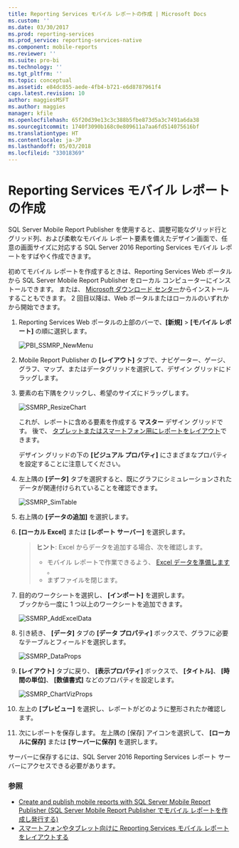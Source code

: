 ```yaml
---
title: Reporting Services モバイル レポートの作成 | Microsoft Docs
ms.custom: ''
ms.date: 03/30/2017
ms.prod: reporting-services
ms.prod_service: reporting-services-native
ms.component: mobile-reports
ms.reviewer: ''
ms.suite: pro-bi
ms.technology: ''
ms.tgt_pltfrm: ''
ms.topic: conceptual
ms.assetid: e84dc855-aede-4fb4-b721-e6d8787961f4
caps.latest.revision: 10
author: maggiesMSFT
ms.author: maggies
manager: kfile
ms.openlocfilehash: 65f20d39e13c3c388b5fbe873d5a3c7491a6da38
ms.sourcegitcommit: 1740f3090b168c0e809611a7aa6fd514075616bf
ms.translationtype: HT
ms.contentlocale: ja-JP
ms.lasthandoff: 05/03/2018
ms.locfileid: "33018369"
---
```

# <a name="create-a-reporting-services-mobile-report"></a>Reporting Services モバイル レポートの作成
SQL Server Mobile Report Publisher を使用すると、調整可能なグリッド行とグリッド列、および柔軟なモバイル レポート要素を備えたデザイン画面で、任意の画面サイズに対応する SQL Server 2016 Reporting Services モバイル レポートをすばやく作成できます。  
  
初めてモバイル レポートを作成するときは、Reporting Services Web ポータルから SQL Server Mobile Report Publisher をローカル コンピューターにインストールできます。 または、 [Microsoft ダウンロード センター](http://go.microsoft.com/fwlink/?LinkID=733527)からインストールすることもできます。 2 回目以降は、Web ポータルまたはローカルのいずれかから開始できます。   
    
1. Reporting Services Web ポータルの上部のバーで、**[新規]** > **[モバイル レポート]** の順に選択します。  
  
   ![PBI_SSMRP_NewMenu](../../reporting-services/mobile-reports/media/pbi-ssmrp-newmenu.png)  
     
2. Mobile Report Publisher の **[レイアウト]** タブで、ナビゲーター、ゲージ、グラフ、マップ、またはデータグリッドを選択して、デザイン グリッドにドラッグします。  
  
3. 要素の右下隅をクリックし、希望のサイズにドラッグします。  
  
   ![SSMRP_ResizeChart](../../reporting-services/mobile-reports/media/ssmrp-resizechart.png)  
  
   これが、レポートに含める要素を作成する **マスター** デザイン グリッドです。 後で、 [タブレットまたはスマートフォン用にレポートをレイアウト](../../reporting-services/mobile-reports/lay-out-a-reporting-services-mobile-report-for-phone-or-tablet.md)できます。     
     
   デザイン グリッドの下の **[ビジュアル プロパティ]** にさまざまなプロパティを設定することに注意してください。  
     
4. 左上隅の **[データ]** タブを選択すると、既にグラフにシミュレーションされたデータが関連付けられていることを確認できます。   
  
   ![SSMRP_SimTable](../../reporting-services/mobile-reports/media/ssmrp-simtable.png)  
  
5. 右上隅の **[データの追加]** を選択します。  
  
6. **[ローカル Excel]** または **[レポート サーバー]** を選択します。  
  
   >**ヒント**: Excel からデータを追加する場合、次を確認します。  
    >* モバイル レポートで作業できるよう、 [Excel データを準備します](../../reporting-services/mobile-reports/prepare-excel-data-for-reporting-services-mobile-reports.md) 。  
    >* まずファイルを閉じます。  
7. 目的のワークシートを選択し、 **[インポート]** を選択します。   
   ブックから一度に 1 つ以上のワークシートを追加できます。  
    
     ![SSMRP_AddExcelData](../../reporting-services/mobile-reports/media/ssmrp-addexceldata.png)  
  
8. 引き続き、 **[データ]** タブの **[データ プロパティ]** ボックスで、グラフに必要なテーブルとフィールドを選択します。  
  
   ![SSMRP_DataProps](../../reporting-services/mobile-reports/media/ssmrp-dataprops.png)  
  
9. **[レイアウト]** タブに戻り、 **[表示プロパティ]** ボックスで、 **[タイトル]**、 **[時間の単位]**、 **[数値書式]** などのプロパティを設定します。  
  
   ![SSMRP_ChartVizProps](../../reporting-services/mobile-reports/media/ssmrp-chartvizprops.png)  
    
10. 左上の **[プレビュー]** を選択し、レポートがどのように整形されたか確認します。  
  
11. 次にレポートを保存します。 左上隅の [保存] アイコンを選択して、 **[ローカルに保存]** または **[サーバーに保存]** を選択します。  
  
   サーバーに保存するには、SQL Server 2016 Reporting Services レポート サーバーにアクセスできる必要があります。  
     
   ### <a name="see-also"></a>参照  
     
-   [Create and publish mobile reports with SQL Server Mobile Report Publisher (SQL Server Mobile Report Publisher でモバイル レポートを作成し発行する)](../../reporting-services/mobile-reports/create-mobile-reports-with-sql-server-mobile-report-publisher.md)  
-   [スマートフォンやタブレット向けに Reporting Services モバイル レポートをレイアウトする](../../reporting-services/mobile-reports/lay-out-a-reporting-services-mobile-report-for-phone-or-tablet.md)  
  
   
